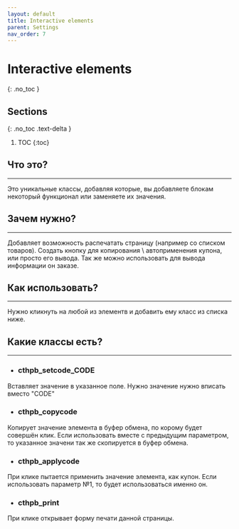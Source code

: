 ```yaml
---
layout: default
title: Interactive elements
parent: Settings
nav_order: 7
---
```


# Interactive elements
{: .no_toc }

## Sections
{: .no_toc .text-delta }

1. TOC
{:toc}

## Что это?
---
Это уникальные классы, добавляя которые, вы добавляете блокам некоторый функционал или заменяете их значения.

## Зачем нужно?
---
Добавляет возможность распечатать страницу (например со списком товаров). Создать кнопку для копирования \ автоприменения купона, или просто его вывода.
Так же можно использовать для вывода информации он заказе.

## Как использовать?
---
Нужно кликнуть на любой из элементв и добавить ему класс из списка ниже.

## Какие классы есть?
---

* ### cthpb_setcode_CODE

Вставляет значение в указанное поле. Нужно значение нужно вписать вместо "CODE"

* ### cthpb_copycode
Копирует значение элемента в буфер обмена, по корому будет совершён клик. Если использовать вместе с предыдущим параметром, то указанное значени так же скопируется в буфер обмена.

* ### cthpb_applycode
При клике пытается применить значение элемента, как купон. Если использовать параметр №1, то будет использоваться именно он.

* ### cthpb_print
При клике открывает форму печати данной страницы.
